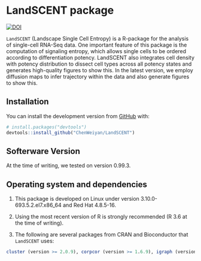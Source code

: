 
<!-- README.md is generated from README.Rmd. Please edit that file -->
LandSCENT package
=========

[![DOI](https://zenodo.org/badge/167301603.svg)](https://zenodo.org/badge/latestdoi/167301603)

<!-- badges: start -->
<!-- badges: end -->
`LandSCENT` (Landscape Single Cell Entropy) is a R-package for the analysis of single-cell RNA-Seq data. One important feature of this package is the computation of signaling entropy, which allows single cells to be ordered according to differentiation potency. LandSCENT also integrates cell density with potency distribution to dissect cell types across all potency states and generates high-quality figures to show this. In the latest version, we employ diffusion maps to infer trajectory within the data and also generate figures to show this.

Installation
------------

You can install the development version from [GitHub](https://github.com/) with:

``` r
# install.packages("devtools")
devtools::install_github("ChenWeiyan/LandSCENT")
```

Softerware Version
------------------

At the time of writing, we tested on version 0.99.3.

Operating system and dependencies
---------------------------------

1. This package is developed on Linux under version 3.10.0-693.5.2.el7.x86\_64 and Red Hat 4.8.5-16.

2. Using the most recent version of R is strongly recommended (R 3.6 at the time of writing).

3. The following are several packages from CRAN and Bioconductor that `LandSCENT` uses:

``` r
cluster (version >= 2.0.9), corpcor (version >= 1.6.9), igraph (version >= 1.2.4.1), isva (version >= 1.9), mclust (version >= 5.4.3), marray (version >= 1.62.0), scater (version >= 1.12.0), Biobase (version >= 2.44.0), BiocGenerics (version >= 0.30.0), SummarizedExperiment (version >= 1.14.0), SingleCellExperiment (version >= 1.6.0), Rtsne (version >= 0.15), irlba (version >= 2.3.3), plot3D (version >= 1.1.1), MASS(version >= 7.3-51.4), dbscan (version >= 1.1-3), monocle (version >= 2.12.0), DelayedArray (version >= 0.10.0), Matrix (version >= 1.2-17), destiny (version >= 2.14.0), ggplot2 (version >= 3.1.1), ggthemes (version >= 4.2.0), wordspace (version >= 0.2-6)
```
